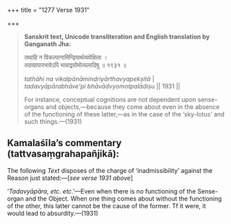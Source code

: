 +++
title = "1277 Verse 1931"

+++
> **Sanskrit text, Unicode transliteration and English translation by Ganganath Jha:** 
>
> तथाहि न विकल्पानामिन्द्रियार्थव्यपेक्षिता ।  
> तदव्यापारभावेऽपि भावाद्व्योमोत्पलादिषु ॥ १९३१ ॥ 
>
> *tathāhi na vikalpānāmindriyārthavyapekṣitā* \|  
> *tadavyāpārabhāve'pi bhāvādvyomotpalādiṣu* \|\| 1931 \|\| 
>
> For instance, conceptual cognitions are not dependent upon sense-organs and objects,—because they come about even in the absence of the functioning of these latter,—as in the case of the ‘sky-lotus’ and such things.—(1931)



## Kamalaśīla’s commentary (tattvasaṃgrahapañjikā):

The following *Text* disposes of the charge of ‘inadmissibility’ against the Reason just stated:—[*see verse 1931 above*]

‘*Tadavyāpāra, etc. etc*.’—Even when there is no functioning of the Sense-organ and the Object. When one thing comes about without the functioning of the other, this latter cannot be the cause of the former. Tf it were, it would lead to absurdity.—(1931)


